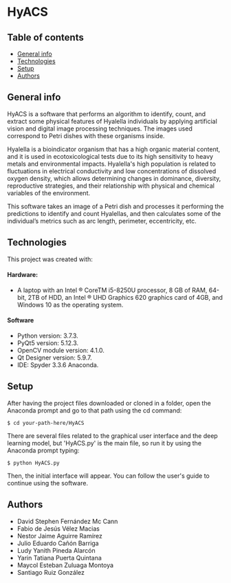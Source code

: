 # HyACS

## Table of contents
* [General info](#general-info)
* [Technologies](#technologies)
* [Setup](#setup)
* [Authors](#authors)

## General info
HyACS is a software that performs an algorithm to identify, count, and extract some physical features of Hyalella individuals by applying artificial vision and digital image processing techniques. The images used correspond to Petri dishes with these organisms inside. 

Hyalella is a bioindicator organism that has a high organic material content, and it is used in ecotoxicological tests due to its high sensitivity to heavy metals and environmental impacts. Hyalella's high population is related to fluctuations in electrical conductivity and low concentrations of dissolved oxygen density, which allows determining changes in dominance, diversity, reproductive strategies, and their relationship with physical and chemical variables of the environment.

This software takes an image of a Petri dish and processes it performing the predictions to identify and count Hyalellas, and then calculates some of the individual’s metrics such as arc length, perimeter, eccentricity, etc.
	
## Technologies
This project was created with:
#### Hardware:
* A laptop with an Intel ® CoreTM i5-8250U processor, 8 GB of RAM, 64-bit, 2TB of HDD, an Intel ® UHD Graphics 620 graphics card of 4GB, and Windows 10 as the operating system.

#### Software
* Python version: 3.7.3.
* PyQt5 version: 5.12.3.
* OpenCV module version: 4.1.0. 
* Qt Designer version: 5.9.7.
* IDE: Spyder 3.3.6 Anaconda.
	
## Setup
After having the project files downloaded or cloned in a folder, open the Anaconda prompt and go to that path using the cd command:
```
$ cd your-path-here/HyACS
```

There are several files related to the graphical user interface and the deep learning model, but 'HyACS.py' is the main file, so run it by using the Anaconda prompt typing:
```
$ python HyACS.py
```
Then, the initial interface will appear. You can follow the user's guide to continue using the software.

## Authors
* David Stephen Fernández Mc Cann
* Fabio de Jesús Vélez Macias
* Nestor Jaime Aguirre Ramírez 
* Julio Eduardo Cañón Barriga
* Ludy Yanith Pineda Alarcón 
* Yarin Tatiana Puerta Quintana 
* Maycol Esteban Zuluaga Montoya 
* Santiago Ruiz González

